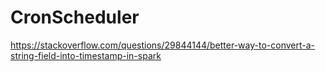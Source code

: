# CronScheduler
https://stackoverflow.com/questions/29844144/better-way-to-convert-a-string-field-into-timestamp-in-spark
